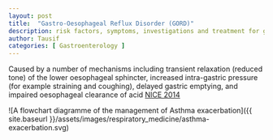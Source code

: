 ```yaml
---
layout: post
title:  "Gastro-Oesophageal Reflux Disorder (GORD)"
description: risk factors, symptoms, investigations and treatment for gastritis
author: Tausif
categories: [ Gastroenterology ]
---
```

Caused by a number of mechanisms including transient relaxation (reduced tone) of the lower oesophageal sphincter, increased intra-gastric pressure (for example straining and coughing), delayed gastric emptying, and impaired oesophageal clearance of acid [NICE 2014](https://cks.nice.org.uk/topics/dyspepsia-proven-gord/background-information/definition/)

![A flowchart diagramme of the management of Asthma exacerbation]({{ site.baseurl }}/assets/images/respiratory_medicine/asthma-exacerbation.svg) 
